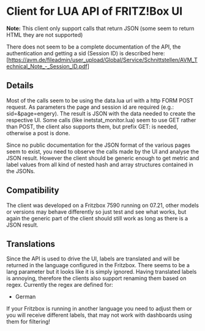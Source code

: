 # Client for LUA API of FRITZ!Box UI

**Note:** This client only support calls that return JSON (some seem to return HTML they are not supported)

There does not seem to be a complete documentation of the API, the authentication and getting a sid (Session ID) is described here:
[https://avm.de/fileadmin/user_upload/Global/Service/Schnittstellen/AVM_Technical_Note_-_Session_ID.pdf]

## Details
Most of the calls seem to be using the data.lua url with a http FORM POST request. As parameters the page and session id are required (e.g.: sid=<SID>&page=engery). The result is JSON with the data needed to create the respective UI.
Some calls (like inetstat_monitor.lua) seem to use GET rather than POST, the client also supports them, but prefix GET: is needed, otherwise a post is done.

Since no public documentation for the JSON format of the various pages seem to exist, you need to observe the calls made by the UI and analyse the JSON result. However the client should be generic enough to get metric and label values from all kind of nested hash and array structures contained in the JSONs.

## Compatibility
The client was developed on a Fritzbox 7590 running on 07.21, other models or versions may behave differently so just test and see what works, but again the generic part of the client should still work as long as there is a JSON result.

## Translations
Since the API is used to drive the UI, labels are translated and will be returned in the language configured in the Fritzbox. There seems to be a lang parameter but it looks like it is simply ignored. Having translated labels is annoying, therefore the clients also support renaming them based on regex.
Currently the regex are defined for:
  - German
  
If your Fritzbox is running in another language you need to adjust them or you will receive different labels, that may not work with dashboards using them for filtering!



